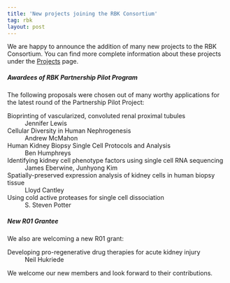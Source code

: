 ```yaml
---
title: 'New projects joining the RBK Consortium'
tag: rbk
layout: post
---
```


We are happy to announce the addition of many new projects to the RBK Consortium. You can find more complete information about these projects under the <a href="/rbk/projects/">Projects</a> page.

##### Awardees of RBK Partnership Pilot Program

The following proposals were chosen out of many worthy applications for the latest round of the Partnership Pilot Project:

  <dl>
    <dt>Bioprinting of vascularized, convoluted renal proximal tubules</dt>
    <dd>Jennifer Lewis</dd>
    <dt>Cellular Diversity in Human Nephrogenesis</dt>
    <dd>Andrew McMahon</dd>
    <dt>Human Kidney Biopsy Single Cell Protocols and Analysis</dt>
    <dd>Ben Humphreys</dd>
    <dt>Identifying kidney cell phenotype factors using single cell RNA sequencing</dt>
    <dd>James Eberwine, Junhyong Kim</dd>
    <dt>Spatially-preserved expression analysis of kidney cells in human biopsy tissue</dt>
    <dd>Lloyd Cantley</dd>
    <dt>Using cold active proteases for single cell dissociation</dt>
    <dd>S. Steven Potter</dd>
  </dl>

##### New R01 Grantee

We also are welcoming a new R01 grant:
<dl>
  <dt>Developing pro-regenerative drug therapies for acute kidney injury</dt>
  <dd>Neil Hukriede</dd>
</dl>

We welcome our new members and look forward to their contributions.
